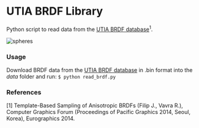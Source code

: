 # UTIA BRDF Library
Python script to read data from the <a href="http://btf.utia.cas.cz/?brdf_dat_dwn">UTIA BRDF database</a><sup>1</sup>.

![spheres](https://user-images.githubusercontent.com/10238412/127757059-9475f99f-b512-4452-ad00-12be46f75eac.jpg)

### Usage
Download BRDF data from the <a href="http://btf.utia.cas.cz/?brdf_dat_dwn">UTIA BRDF database</a> in .bin format into the _data_ folder and run:
```$ python read_brdf.py```

### References
[1] Template-Based Sampling of Anisotropic BRDFs (Filip J., Vavra R.),  Computer Graphics Forum (Proceedings of Pacific Graphics 2014, Seoul, Korea), Eurographics 2014.
